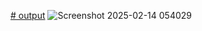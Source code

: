 [# output](https://jaydeepjambukiya.github.io/task1/)
![Screenshot 2025-02-14 054029](https://github.com/user-attachments/assets/6737318f-0d27-4b9a-a95c-e5d7a532fcdb)
